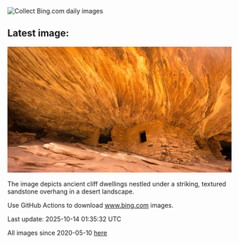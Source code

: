 ![Collect Bing.com daily images](https://github.com/counter2015/bing-daily-images/workflows/Collect%20Bing.com%20daily%20images/badge.svg)
## Latest image:
![](images/MuleCanyon.jpg)

The image depicts ancient cliff dwellings nestled under a striking, textured sandstone overhang in a desert landscape.

Use GitHub Actions to download www.bing.com images.

Last update: 2025-10-14 01:35:32 UTC

All images since 2020-05-10 [here](https://github.com/counter2015/bing-daily-images/tree/master/images)
